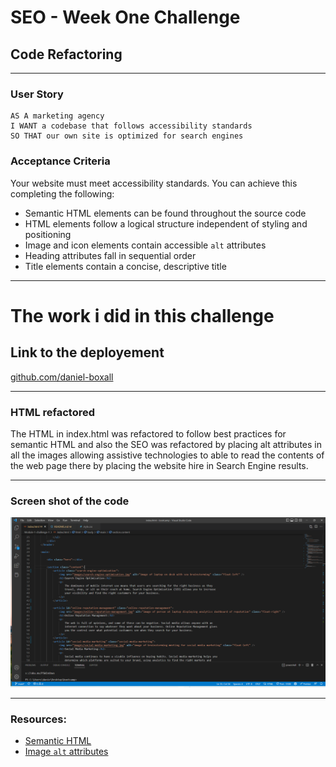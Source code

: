# SEO - Week One Challenge 
## Code Refactoring

----

### User Story

```
AS A marketing agency
I WANT a codebase that follows accessibility standards
SO THAT our own site is optimized for search engines
```

### Acceptance Criteria

Your website must meet accessibility standards. You can achieve this completing the following:

* Semantic HTML elements can be found throughout the source code
* HTML elements follow a logical structure independent of styling and positioning
* Image and icon elements contain accessible `alt` attributes
* Heading attributes fall in sequential order
* Title elements contain a concise, descriptive title

---

# The work i did in this challenge


## Link to the deployement

<a href="https://daniel-boxall.github.io/Module-1-challenge/">github.com/daniel-boxall</a>

---

### HTML refactored

The HTML in index.html was refactored to follow best practices for semantic HTML and also the SEO was refactored by placing alt attributes 
in all the images allowing assistive technologies to able to read the contents of the web page there by placing the website hire in 
Search Engine results.

---

### Screen shot of the code

![**Image of the refactored code.**](images/code-seo.png)

---

### Resources:

* [Semantic HTML](https://www.w3schools.com/html/html5_semantic_elements.asp)
* [Image `alt` attributes](https://www.w3schools.com/tags/att_img_alt.asp)